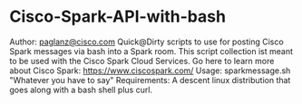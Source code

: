 # Cisco-Spark-API-with-bash
Author: paglanz@cisco.com
Quick@Dirty scripts to use for posting Cisco Spark messages via bash into a Spark room.
This script collection ist meant to be used with the Cisco Spark Cloud Services. Go here to learn more about Cisco Spark:
https://www.ciscospark.com/
Usage: sparkmessage.sh "Whatever you have to say"
Requirements: A descent linux distribution that goes along with a bash shell plus curl.
